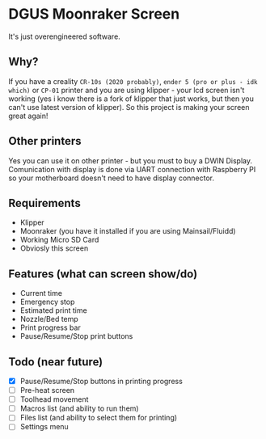 # DGUS Moonraker Screen
It's just overengineered software.

## Why?
If you have a creality `CR-10s (2020 probably)`, `ender 5 (pro or plus - idk which)` or `CP-01` printer and
you are using klipper - your lcd screen isn't working (yes i know there is a fork of klipper 
that just works, but then you can't use latest version of klipper). So this project is
making your screen great again!

## Other printers
Yes you can use it on other printer - but you must to buy a DWIN Display.
Comunication with display is done via UART connection with Raspberry PI
so your motherboard doesn't need to have display connector.

## Requirements
- Klipper
- Moonraker (you have it installed if you are using Mainsail/Fluidd)
- Working Micro SD Card
- Obviosly this screen

## Features (what can screen show/do)
- Current time
- Emergency stop
- Estimated print time
- Nozzle/Bed temp
- Print progress bar
- Pause/Resume/Stop print buttons

## Todo (near future)
- [x] Pause/Resume/Stop buttons in printing progress
- [ ] Pre-heat screen
- [ ] Toolhead movement
- [ ] Macros list (and ability to run them)
- [ ] Files list (and ability to select them for printing)
- [ ] Settings menu

